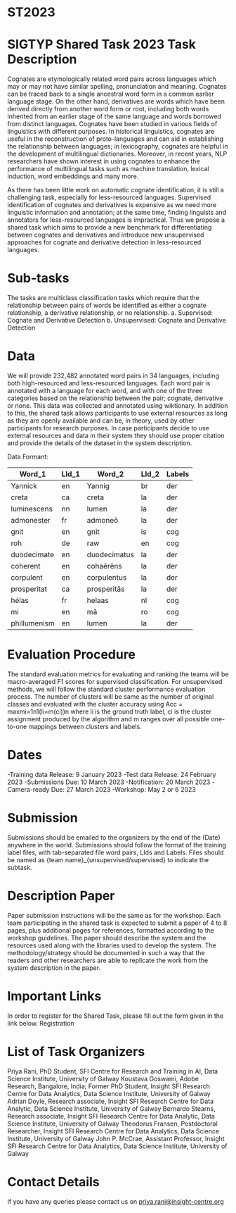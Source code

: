 # ST2023
SIGTYP Shared Task 2023
Task Description
=================
Cognates are etymologically related word pairs across languages which may or may not have similar spelling, pronunciation and meaning. Cognates can be traced back to a single ancestral word form in a common earlier language stage. On the other hand, derivatives are words which have been derived directly from another word form or root, including both words inherited from an earlier stage of the same language and words borrowed from distinct languages. Cognates have been studied in various fields of linguistics with different purposes. In historical linguistics, cognates are useful in the reconstruction of proto-languages and can aid in establishing the relationship between languages; in lexicography, cognates are helpful in the development of multilingual dictionaries. Moreover, in recent years, NLP researchers have shown interest in using cognates to enhance the performance of multilingual tasks such as machine translation, lexical induction, word embeddings and many more.

As there has been little work on automatic cognate identification, it is still a challenging task, especially for less-resourced languages. Supervised identification of cognates and derivatives is expensive as we need more linguistic information and annotation; at the same time, finding linguists and annotators for less-resourced languages is impractical. Thus we propose a shared task which aims to provide a new benchmark for differentiating between cognates and derivatives and introduce new unsupervised approaches for cognate and derivative detection in less-resourced languages. 

Sub-tasks
===========
The tasks are multiclass classification tasks which require that the relationship between pairs of words be identified as either a cognate relationship, a derivative relationship, or no relationship.
a. Supervised: Cognate and Derivative Detection
b. Unsupervised: Cognate and Derivative Detection

Data
======
We will provide 232,482 annotated word pairs in 34 languages, including both high-resourced and less-resourced languages. Each word pair is annotated with a language for each word, and with one of the three categories based on the relationship between the pair; cognate, derivative or none. This data was collected and annotated using wiktionary. 
In addition to this, the shared task allows participants to use external resources as long as they are openly available and can be, in theory, used by other participants for research purposes. In case participants decide to use external resources and data in their system they should use proper citation and provide the details of the dataset in the system description.

Data Formant:

| Word_1 | LId_1 |  Word_2 |  LId_2 | Labels |
| ------ | ----- | ------- | ------ | ------ |
| Yannick | en |  Yannig |  br | der         |
| creta | ca |  creta |  la | der            |
| luminescens | nn |  lumen |  la | der      |
| admonester | fr |  admoneō |  la | der|
| gnit | en |  gnit |  is | cog|
| roh | de |  raw |  en | cog|
| duodecimate | en |  duodecimatus |  la | der|
| coherent | en |  cohaērēns |  la | der|
| corpulent | en |  corpulentus |  la | der|
| prosperitat | ca |  prosperitās |  la | der|
| hélas | fr |  helaas |  nl | cog|
| mi | en |  mă |  ro | cog|
| phillumenism | en |  lumen |  la | der|

Evaluation Procedure
=======================
The standard evaluation metrics for evaluating and ranking the teams will be macro-averaged F1 scores for supervised classification. For unsupervised methods, we will follow the standard cluster performance evaluation process. The number of clusters will be same as the number of original classes and evaluated with the cluster accuracy using
			Acc = maxmi=1n1(li=m(ci))n
where li is the ground truth label, ci is the cluster assignment produced by the algorithm and m ranges over all possible one-to-one mappings between clusters and labels.

Dates
=========
-Training data Release: 9 January 2023
-Test data Release: 24 February 2023
-Submissions Due: 10 March 2023
-Notification: 20 March 2023
-Camera-ready Due: 27 March 2023
-Workshop: May 2 or 6 2023

Submission
==================
Submissions should be emailed to the organizers by the end of the (Date) anywhere in the world. Submissions should follow the format of the training label files, with tab-separated file word pairs, LIds and Labels.
Files should be named as {team name}_{unsupervised/supervised} to indicate the subtask. 


Description Paper
==================
Paper submission instructions will be the same as for the workshop. Each team participating in the shared task is expected to submit a paper of 4 to 8 pages, plus additional pages for references, formatted according to the workshop guidelines. The paper should describe the system and the resources used along with the libraries used to develop the system. The methodology/strategy should be documented in such a way that the readers and other researchers are able to replicate the work from the system description in the paper. 

Important Links
==================
In order to register for the Shared Task, please fill out the form given in the link below.
Registration

List of Task Organizers
================
Priya Rani, PhD Student, SFI  Centre for Research and Training in AI, Data Science Institute, University of Galway
Koustava Goswami, Adobe Research, Bangalore, India; Former PhD Student, Insight SFI Research Centre for Data Analytics, Data Science Institute, University of Galway 
Adrian Doyle,  Research associate, Insight SFI Research Centre for Data Analytic, Data Science Institute, University of Galway
Bernardo Stearns, Research associate, Insight SFI Research Centre for Data Analytic, Data Science Institute, University of Galway
Theodorus Fransen, Postdoctoral Researcher, Insight SFI Research Centre for Data Analytics, Data Science Institute, University of Galway
John P. McCrae, Assistant Professor, Insight SFI Research Centre for Data Analytics, Data Science Institute, University of Galway

Contact Details
================
If you have any queries please contact us on 
priya.rani@insight-centre.org



